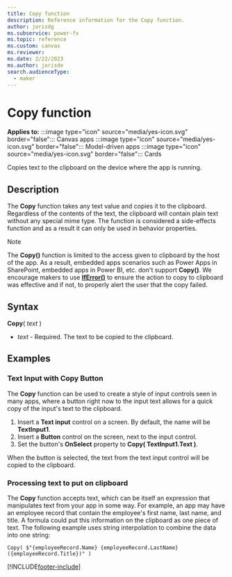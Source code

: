 ```yaml
---
title: Copy function
description: Reference information for the Copy function.
author: jorisdg
ms.subservice: power-fx
ms.topic: reference
ms.custom: canvas
ms.reviewer: 
ms.date: 2/22/2023
ms.author: jorisde
search.audienceType: 
  - maker
---
```

# Copy function

**Applies to:** :::image type="icon" source="media/yes-icon.svg" border="false"::: Canvas apps :::image type="icon" source="media/yes-icon.svg" border="false"::: Model-driven apps :::image type="icon" source="media/yes-icon.svg" border="false"::: Cards

Copies text to the clipboard on the device where the app is running.

## Description

The **Copy** function takes any text value and copies it to the clipboard. Regardless of the contents of the text, the clipboard will contain plain text without any special mime type. The function is considered a side-effects function and as a result it can only be used in behavior properties.

> [!NOTE]
> The **Copy()** function is limited to the access given to clipboard by the host of the app. As a result, embedded apps scenarios such as Power Apps in SharePoint, embedded apps in Power BI, etc. don't support **Copy()**. We encourage makers to use **[IfError()](./function-iferror.md)** to ensure the action to copy to clipboard was effective and if not, to properly alert the user that the copy failed.

## Syntax

**Copy**( _text_ )

- _text_ - Required. The text to be copied to the clipboard.

## Examples

### Text Input with Copy Button
The **Copy** function can be used to create a style of input controls seen in many apps, where a button right now to the input text allows for a quick copy of the input's text to the clipboard.

1. Insert a **Text input** control on a screen. By default, the name will be **TextInput1**.
2. Insert a **Button** control on the screen, next to the input control.
3. Set the button's **OnSelect** property to **Copy( TextInput1.Text )**.

When the button is selected, the text from the text input control will be copied to the clipboard.

### Processing text to put on clipboard

The **Copy** function accepts text, which can be itself an expression that manipulates text from your app in some way. For example, an app may have an employee record that contain the employee's first name, last name, and title. A formula could put this information on the clipboard as one piece of text. The following example uses string interpolation to combine the data into one string:

```powerapps-dot
Copy( $"{employeeRecord.Name} {employeeRecord.LastName} ({employeeRecord.Title})" )
```

[!INCLUDE[footer-include](../../includes/footer-banner.md)]
